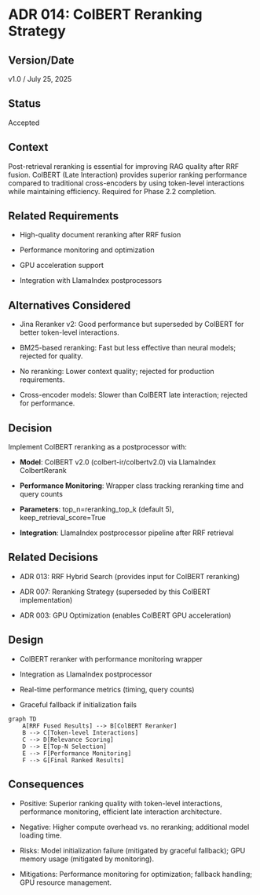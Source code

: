 # ADR 014: ColBERT Reranking Strategy

## Version/Date

v1.0 / July 25, 2025

## Status

Accepted

## Context

Post-retrieval reranking is essential for improving RAG quality after RRF fusion. ColBERT (Late Interaction) provides superior ranking performance compared to traditional cross-encoders by using token-level interactions while maintaining efficiency. Required for Phase 2.2 completion.

## Related Requirements

- High-quality document reranking after RRF fusion

- Performance monitoring and optimization

- GPU acceleration support

- Integration with LlamaIndex postprocessors

## Alternatives Considered

- Jina Reranker v2: Good performance but superseded by ColBERT for better token-level interactions.

- BM25-based reranking: Fast but less effective than neural models; rejected for quality.

- No reranking: Lower context quality; rejected for production requirements.

- Cross-encoder models: Slower than ColBERT late interaction; rejected for performance.

## Decision

Implement ColBERT reranking as a postprocessor with:

- **Model**: ColBERT v2.0 (colbert-ir/colbertv2.0) via LlamaIndex ColbertRerank

- **Performance Monitoring**: Wrapper class tracking reranking time and query counts

- **Parameters**: top_n=reranking_top_k (default 5), keep_retrieval_score=True

- **Integration**: LlamaIndex postprocessor pipeline after RRF retrieval

## Related Decisions

- ADR 013: RRF Hybrid Search (provides input for ColBERT reranking)

- ADR 007: Reranking Strategy (superseded by this ColBERT implementation)

- ADR 003: GPU Optimization (enables ColBERT GPU acceleration)

## Design

- ColBERT reranker with performance monitoring wrapper

- Integration as LlamaIndex postprocessor

- Real-time performance metrics (timing, query counts)

- Graceful fallback if initialization fails

```mermaid
graph TD
    A[RRF Fused Results] --> B[ColBERT Reranker]
    B --> C[Token-level Interactions]
    C --> D[Relevance Scoring]
    D --> E[Top-N Selection]
    E --> F[Performance Monitoring]
    F --> G[Final Ranked Results]
```

## Consequences

- Positive: Superior ranking quality with token-level interactions, performance monitoring, efficient late interaction architecture.

- Negative: Higher compute overhead vs. no reranking; additional model loading time.

- Risks: Model initialization failure (mitigated by graceful fallback); GPU memory usage (mitigated by monitoring).

- Mitigations: Performance monitoring for optimization; fallback handling; GPU resource management.

